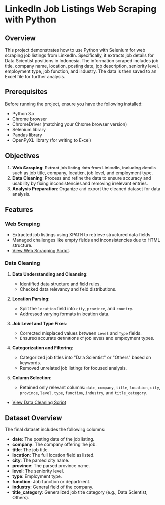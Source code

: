 # LinkedIn Job Listings Web Scraping with Python

## Overview
This project demonstrates how to use Python with Selenium for web scraping job listings from LinkedIn. Specifically, it extracts job details for Data Scientist positions in Indonesia. The information scraped includes job title, company name, location, posting date, job description, seniority level, employment type, job function, and industry. The data is then saved to an Excel file for further analysis.

## Prerequisites

Before running the project, ensure you have the following installed:

- Python 3.x
- Chrome browser
- ChromeDriver (matching your Chrome browser version)
- Selenium library
- Pandas library
- OpenPyXL library (for writing to Excel)

## Objectives
1. **Web Scraping**: Extract job listing data from LinkedIn, including details such as job title, company, location, job level, and employment type.
2. **Data Cleaning**: Process and refine the data to ensure accuracy and usability by fixing inconsistencies and removing irrelevant entries.
3. **Analysis Preparation**: Organize and export the cleaned dataset for data analysis.

## Features
### Web Scraping
- Extracted job listings using XPATH to retrieve structured data fields.
- Managed challenges like empty fields and inconsistencies due to HTML structure.
- [View Web Scrapping Script](https://github.com/juwitardiyanti/Linkedln-Web-Scrapping/blob/main/web-scrapping.ipynb).

### Data Cleaning
1. **Data Understanding and Cleansing**:
   - Identified data structure and field rules.
   - Checked data relevancy and field distributions.

2. **Location Parsing**:
   - Split the `location` field into `city`, `province`, and `country`.
   - Addressed varying formats in location data.

3. **Job Level and Type Fixes**:
   - Corrected misplaced values between `Level` and `Type` fields.
   - Ensured accurate definitions of job levels and employment types.

4. **Categorization and Filtering**:
   - Categorized job titles into "Data Scientist" or "Others" based on keywords.
   - Removed unrelated job listings for focused analysis.

5. **Column Selection**:
   - Retained only relevant columns: `date`, `company`, `title`, `location`, `city`, `province`, `level`, `type`, `function`, `industry`, and `title_category`.

- [View Data Cleaning Script](https://github.com/juwitardiyanti/Linkedln-Web-Scrapping/blob/main/DataCleaningLinkedln.ipynb)

## Dataset Overview
The final dataset includes the following columns:
- **date**: The posting date of the job listing.
- **company**: The company offering the job.
- **title**: The job title.
- **location**: The full location field as listed.
- **city**: The parsed city name.
- **province**: The parsed province name.
- **level**: The seniority level.
- **type**: Employment type.
- **function**: Job function or department.
- **industry**: General field of the company.
- **title_category**: Generalized job title category (e.g., Data Scientist, Others).

